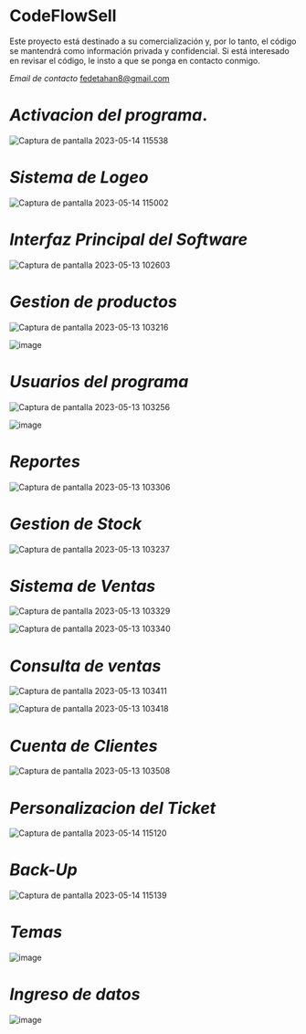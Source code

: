 # CodeFlowSell

Este proyecto está destinado a su comercialización y, por lo tanto, el código se mantendrá como información privada y confidencial. Si está interesado en revisar el código, le insto a que se ponga en contacto conmigo.

*Email de contacto*
fedetahan8@gmail.com

# *Activacion del programa*.

![Captura de pantalla 2023-05-14 115538](https://github.com/Federico-Tahan/GestionVentas/assets/88520985/02c8ae32-95a3-4060-8278-4231ac594ff1)


# *Sistema de Logeo*
![Captura de pantalla 2023-05-14 115002](https://github.com/Federico-Tahan/GestionVentas/assets/88520985/b127004c-601b-49e5-a2ce-f74a430ccc12)


# *Interfaz Principal del Software*
![Captura de pantalla 2023-05-13 102603](https://github.com/Federico-Tahan/GestionVentas/assets/88520985/980fb5c7-1d11-4d31-8984-82202f44414a)

# *Gestion de productos*
![Captura de pantalla 2023-05-13 103216](https://github.com/Federico-Tahan/GestionVentas/assets/88520985/737f69be-b884-4aaf-ba5f-8e2c5fc40a62)


![image](https://github.com/Federico-Tahan/GestionVentas/assets/88520985/7cb10ae9-9091-4775-9732-4c24b37f8475)


# *Usuarios del programa*
![Captura de pantalla 2023-05-13 103256](https://github.com/Federico-Tahan/GestionVentas/assets/88520985/6724f3ca-c7d7-48b6-90c2-19088595776e)

![image](https://github.com/Federico-Tahan/GestionVentas/assets/88520985/2a085983-095e-47f5-83a7-7eab2fe8a40b)



# *Reportes*
![Captura de pantalla 2023-05-13 103306](https://github.com/Federico-Tahan/GestionVentas/assets/88520985/ca53e1be-f020-403d-a1cc-69b84b7e83d3)


# *Gestion de Stock*
![Captura de pantalla 2023-05-13 103237](https://github.com/Federico-Tahan/GestionVentas/assets/88520985/838ec970-8190-4b0e-88aa-8f7e0ce25fe1)


# *Sistema de Ventas*
![Captura de pantalla 2023-05-13 103329](https://github.com/Federico-Tahan/GestionVentas/assets/88520985/d0c7b6f4-a1f5-4791-8259-177349e10e0b)


![Captura de pantalla 2023-05-13 103340](https://github.com/Federico-Tahan/GestionVentas/assets/88520985/7a0464c6-4151-4f42-9888-89452fb114d3)



# *Consulta de ventas*
![Captura de pantalla 2023-05-13 103411](https://github.com/Federico-Tahan/GestionVentas/assets/88520985/e7b1bf78-7147-4742-9d0b-11cef6b00e73)


![Captura de pantalla 2023-05-13 103418](https://github.com/Federico-Tahan/GestionVentas/assets/88520985/32c21e4d-e697-4d42-872e-8fd5b0968c3b)



# *Cuenta de Clientes* 
![Captura de pantalla 2023-05-13 103508](https://github.com/Federico-Tahan/GestionVentas/assets/88520985/f289b4bc-0da4-4e47-8581-6dba2335a4e3)


# *Personalizacion del Ticket*
![Captura de pantalla 2023-05-14 115120](https://github.com/Federico-Tahan/GestionVentas/assets/88520985/98143e16-501a-4d9b-bbdc-949372484a36)

# *Back-Up*
![Captura de pantalla 2023-05-14 115139](https://github.com/Federico-Tahan/GestionVentas/assets/88520985/c3986334-97c1-4f7b-9c58-7ec741d070fb)


# *Temas*
![image](https://github.com/Federico-Tahan/GestionVentas/assets/88520985/d1916053-8391-435a-9bcb-24341bf837d3)


# *Ingreso de datos*
![image](https://github.com/Federico-Tahan/GestionVentas/assets/88520985/c891a3c9-f411-432e-9023-905271e65326)


